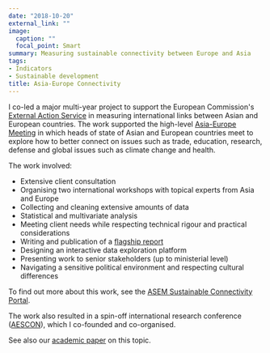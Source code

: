 ```yaml
---
date: "2018-10-20"
external_link: ""
image:
  caption: ""
  focal_point: Smart
summary: Measuring sustainable connectivity between Europe and Asia
tags:
- Indicators
- Sustainable development
title: Asia-Europe Connectivity
---
```


I co-led a major multi-year project to support the European Commission's [External Action Service](https://www.eeas.europa.eu/_en) in measuring international links between Asian and European countries. The work supported the high-level [Asia-Europe Meeting](https://www.aseminfoboard.org/) in which heads of state of Asian and European countries meet to explore how to better connect on issues such as trade, education, research, defense and global issues such as climate change and health.

The work involved:

* Extensive client consultation
* Organising two international workshops with topical experts from Asia and Europe
* Collecting and cleaning extensive amounts of data
* Statistical and multivariate analysis
* Meeting client needs while respecting technical rigour and practical considerations
* Writing and publication of a [flagship report](https://composite-indicators.jrc.ec.europa.eu/asem-sustainable-connectivity/repository)
* Designing an interactive data exploration platform
* Presenting work to senior stakeholders (up to ministerial level)
* Navigating a sensitive political environment and respecting cultural differences

To find out more about this work, see the [ASEM Sustainable Connectivity Portal](https://composite-indicators.jrc.ec.europa.eu/asem-sustainable-connectivity/).

The work also resulted in a spin-off international research conference ([AESCON](https://www.aescon.org/2020/)), which I co-founded and co-organised.

See also our [academic paper](/publication/2021_asem) on this topic.
